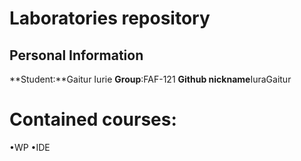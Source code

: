 Laboratories repository
=======================
Personal Information
----------------------
**Student:**Gaitur Iurie
**Group**:FAF-121
**Github nickname**IuraGaitur

Contained courses:
======================
•WP
•IDE
